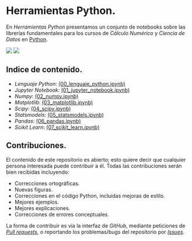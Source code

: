 # Herramientas Python.

En *Herramientas Python* presentamos un conjunto de notebooks sobre las librerías fundamentales para los cursos de *Cálculo Numérico* y *Ciencia de Datos* en [Python](https://www.python.org).

<img src="https://img.shields.io/badge/License-MIT-green" /> <img src="https://img.shields.io/badge/Python-3.5-blue" />

## Indice de contenido.

* *Lenguaje Python*: [(00_lenguaje_python.ipynb)](00_lenguaje_python.ipynb)
* *Jupyter Notebook*: [(01_jupyter_notebook.ipynb)](01_jupyter_notebook.ipynb)
* *Numpy*: [(02_numpy.ipynb)](02_numpy.ipynb)
* *Matplotlib*: [(03_matplotlib.ipynb)](03_matplotlib.ipynb)
* *Scipy*: [(04_scipy.ipynb)](04_scipy.ipynb)
* *Statsmodels*: [(05_statsmodels.ipynb)](05_statsmodels.ipynb)
* *Pandas*: [(06_pandas.ipynb)](06_pandas.ipynb)
* *Scikit Learn*: [(07_scikit_learn.ipynb)](07_scikit_learn.ipynb)

## Contribuciones.

El contenido de este repositorio es abierto; esto quiere decir que cualquier persona interesada puede contribuir a él. Todas las contribuciones serán bien recibidas incluyendo:

* Correcciones ortográficas.
* Nuevas figuras.
* Correcciones en el código Python, incluídas mejoras de estilo.
* Mejores ejemplos.
* Mejores explicaciones. 
* Correcciones de errores conceptuales.

La forma de contribuir es vía la interfaz de *GitHub*, mediante peticiones de [*Pull requests*](https://github.com/ejdecena/herramientas_python/pulls), o reportando los problemas/bugs del repositorio por [*Issues*](https://github.com/ejdecena/herramientas_python/issues).